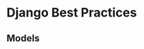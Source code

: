 # Django Best Practices

## Models

<!-- You don't need and should not alter default pk field if you don't want to use it as part of the url. Leave pk as it is, don't change it. Make a new uuid field or slug field or whatever unique identifier you prefer, and use it as part of the url. -->
